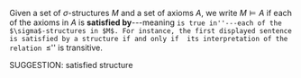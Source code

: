 Given a set of $\sigma$-structures $M$ and a set of axioms $A$, we write $M \vDash A$ if each of the axioms in $A$ is **satisfied by**---meaning ``is true in''---each of the $\sigma$-structures in $M$. For instance, the first displayed sentence is satisfied by a structure if and only if  its interpretation of the relation ``$\leq$'' is transitive.

SUGGESTION: satisfied structure